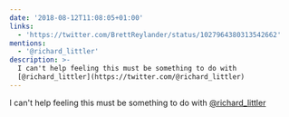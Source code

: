 ```yaml
---
date: '2018-08-12T11:08:05+01:00'
links:
  - 'https://twitter.com/BrettReylander/status/1027964380313542662'
mentions:
  - '@richard_littler'
description: >-
  I can't help feeling this must be something to do with
  [@richard_littler](https://twitter.com/@richard_littler)
---
```

I can't help feeling this must be something to do with [@richard_littler](https://twitter.com/@richard_littler) 
